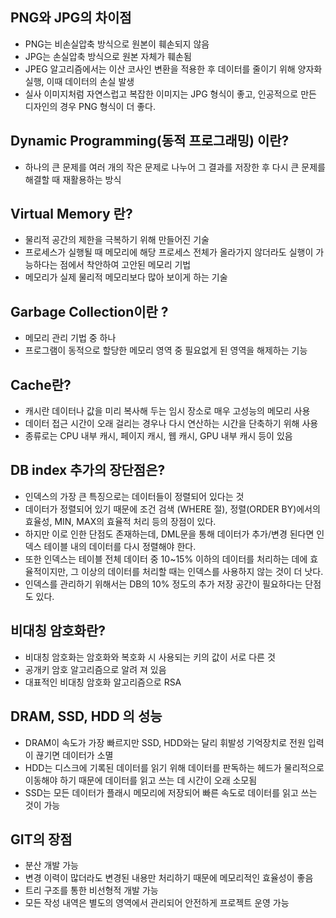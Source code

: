 ## PNG와 JPG의 차이점

- PNG는 비손실압축 방식으로 원본이 훼손되지 않음
- JPG는 손실압축 방식으로 원본 자체가 훼손됨
- JPEG 알고리즘에서는 이산 코사인 변환을 적용한 후 데이터를 줄이기 위해 양자화 실행, 이때 데이터의 손실 발생
- 실사 이미지처럼 자연스럽고 복잡한 이미지는 JPG 형식이 좋고, 인공적으로 만든 디자인의 경우 PNG 형식이 더 좋다.

## Dynamic Programming(동적 프로그래밍) 이란?

- 하나의 큰 문제를 여러 개의 작은 문제로 나누어 그 결과를 저장한 후 다시 큰 문제를 해결할 때 재활용하는 방식

## Virtual Memory 란?

- 물리적 공간의 제한을 극복하기 위해 만들어진 기술
- 프로세스가 실행될 때 메모리에 해당 프로세스 전체가 올라가지 않더라도 실행이 가능하다는 점에서 착안하여 고안된 메모리 기법
- 메모리가 실제 물리적 메모리보다 많아 보이게 하는 기술

## Garbage Collection이란 ?

- 메모리 관리 기법 중 하나
- 프로그램이 동적으로 할당한 메모리 영역 중 필요없게 된 영역을 해제하는 기능

## Cache란?

- 캐시란 데이터나 값을 미리 복사해 두는 임시 장소로 매우 고성능의 메모리 사용
- 데이터 접근 시간이 오래 걸리는 경우나 다시 연산하는 시간을 단축하기 위해 사용
- 종류로는 CPU 내부 캐시, 페이지 캐시, 웹 캐시, GPU 내부 캐시 등이 있음

## DB index 추가의 장단점은?

- 인덱스의 가장 큰 특징으로는 데이터들이 정렬되어 있다는 것
- 데이터가 정렬되어 있기 때문에 조건 검색 (WHERE 절), 정렬(ORDER BY)에서의 효율성, MIN, MAX의 효율적 처리 등의 장점이 있다.
- 하지만 이로 인한 단점도 존재하는데, DML문을 통해 데이터가 추가/변경 된다면 인덱스 테이블 내의 데이터를 다시 정렬해야 한다.
- 또한 인덱스는 테이블 전체 데이터 중 10~15% 이하의 데이터를 처리하는 데에 효율적이지만, 그 이상의 데이터를 처리할 때는 인덱스를 사용하지 않는 것이 더 낫다.
- 인덱스를 관리하기 위해서는 DB의 10% 정도의 추가 저장 공간이 필요하다는 단점도 있다.

## 비대칭 암호화란?

- 비대칭 암호화는 암호화와 복호화 시 사용되는 키의 값이 서로 다른 것
- 공개키 암호 알고리즘으로 알려 져 있음
- 대표적인 비대칭 암호화 알고리즘으로 RSA

## DRAM, SSD, HDD 의 성능

- DRAM이 속도가 가장 빠르지만 SSD, HDD와는 달리 휘발성 기억장치로 전원 입력이 끊기면 데이터가 소멸
- HDD는 디스크에 기록된 데이터를 읽기 위해 데이터를 판독하는 헤드가 물리적으로 이동해야 하기 때문에 데이터를 읽고 쓰는 데 시간이 오래 소모됨
- SSD는 모든 데이터가 플래시 메모리에 저장되어 빠른 속도로 데이터를 읽고 쓰는 것이 가능

## GIT의 장점

- 분산 개발 가능
- 변경 이력이 많더라도 변경된 내용만 처리하기 때문에 메모리적인 효율성이 좋음
- 트리 구조를 통한 비선형적 개발 가능
- 모든 작성 내역은 별도의 영역에서 관리되어 안전하게 프로젝트 운영 가능
